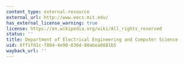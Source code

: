 ```yaml
---
content_type: external-resource
external_url: http://www.eecs.mit.edu/
has_external_license_warning: true
license: https://en.wikipedia.org/wiki/All_rights_reserved
status: ''
title: Department of Electrical Engineering and Computer Science
uid: 6ff1fd1c-f804-4e90-836d-88abea0881b5
wayback_url: ''
---
```

